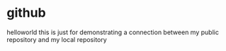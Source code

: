 # github
 helloworld
this is just for demonstrating a connection between my public repository and my local repository
